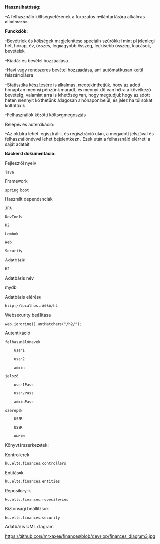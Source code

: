 **Használhatóság:**

-A felhasználó költségvetésének a fokozatos nyílántartására alkalmas alkalmazás.

**Funckciók:**

-Bevételek és költségek megjelenítése speciális szűrőkkel mint pl 
    jelenlegi hét, hónap, év, összes, legnagyobb összeg, legkisebb összeg, 
    kiadások, bevételek
    
-Kiadás és bevétel hozzáadása

-Havi vagy rendszeres bevétel hozzáadása, ami autómatikusan kerül felszámolásra

-Statisztika készítésére is alkalmas, megtekinthetjük, hogy az adott hónapban
    mennyi pénzünk maradt, és mennyi idő van hétra a következő bevételig, 
    valamint arra is lehetőség van, hogy megtudjuk hogy az adott héten mennyit
    költhetünk átlagosan a hónapon belül, és jelez ha túl sokat költöttünk
    
-Felhasználók közötti költségmegosztás

Belépés és autentikáció:

-Az oldalra lehet regisztrálni, és regisztráció után, a megadott jelszóval és 
    felhasználónévvel lehet bejelentkezni. Ezek után a felhasználó elérheti a 
    saját adatait


**Backend dokumentáció:**

Fejlesztői nyelv

	java

Framework

	spring boot

Használt dependenciák

	JPA

  	DevTools

    H2

    Lombok
   
    Web

    Security


Adatbázis

    H2

Adatbázis név
   
   mydb

Adatbázis elérése

	http://localhost:8080/h2

Websecurity beállítása

    web.ignoring().antMatchers("/h2/");

Autentikáció

	felhasználónevek

	    user1

	    user2

	    admin

	jelszó

	    user1Pass

	    user2Pass

	    adminPass

	szerepek

	    USER

	    USER

	    ADMIN

Könyvtárszerkezetek:

Kontrollerek

	hu.elte.finances.controllers

Entitások

    hu.elte.finances.entities

Repository-k

	hu.elte.finances.repositories

Biztonsági beállítások

    hu.elte.finances.security

Adatbázis UML diagram

https://github.com/mrxaxen/finances/blob/develop/finances_diagram3.jpg
